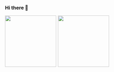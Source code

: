 ### Hi there 👋

<!--
**Day-Bright/Day-Bright** is a ✨ _special_ ✨ repository because its `README.md` (this file) appears on your GitHub profile.

Here are some ideas to get you started:
------------------------------------------------------------------------------------------------------------------------------------------------------------
- 🔭 I’m currently working on ...
- 🌱 I’m currently learning ...
- 👯 I’m looking to collaborate on ...
- 🤔 I’m looking for help with ...
- 💬 Ask me about ...
- 📫 How to reach me: ...
- 😄 Pronouns: ...
- ⚡ Fun fact: ...
-->


<div style="display:flex">
 <img src='https://github-readme-stats.vercel.app/api?username=Day-Bright&show_icons=true&theme=dark&count_private=true' height=170 align="left" />
 <img src='https://github-readme-stats.vercel.app/api/top-langs/?username=Day-Bright&theme=dark&layout=compact' height=170 align="right"/>
</div>

